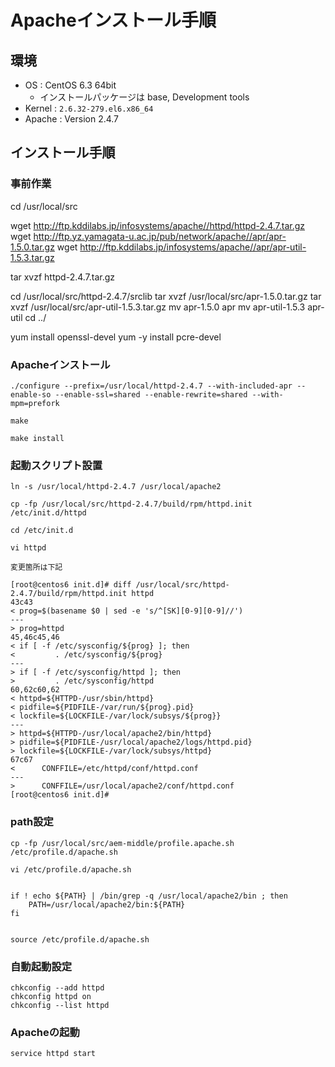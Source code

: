 # Apacheインストール手順

## 環境
- OS : CentOS 6.3 64bit
    - インストールパッケージは base, Development tools
- Kernel : `2.6.32-279.el6.x86_64`
- Apache : Version 2.4.7


## インストール手順

### 事前作業
cd /usr/local/src

wget http://ftp.kddilabs.jp/infosystems/apache//httpd/httpd-2.4.7.tar.gz
wget http://ftp.yz.yamagata-u.ac.jp/pub/network/apache//apr/apr-1.5.0.tar.gz
wget http://ftp.kddilabs.jp/infosystems/apache//apr/apr-util-1.5.3.tar.gz

tar xvzf httpd-2.4.7.tar.gz

cd /usr/local/src/httpd-2.4.7/srclib
tar xvzf /usr/local/src/apr-1.5.0.tar.gz
tar xvzf /usr/local/src/apr-util-1.5.3.tar.gz
mv apr-1.5.0 apr
mv apr-util-1.5.3 apr-util
cd ../

yum install openssl-devel
yum -y install pcre-devel


### Apacheインストール

```
./configure --prefix=/usr/local/httpd-2.4.7 --with-included-apr --enable-so --enable-ssl=shared --enable-rewrite=shared --with-mpm=prefork

make

make install
```

### 起動スクリプト設置
```
ln -s /usr/local/httpd-2.4.7 /usr/local/apache2

cp -fp /usr/local/src/httpd-2.4.7/build/rpm/httpd.init /etc/init.d/httpd

cd /etc/init.d

vi httpd

変更箇所は下記

[root@centos6 init.d]# diff /usr/local/src/httpd-2.4.7/build/rpm/httpd.init httpd
43c43
< prog=$(basename $0 | sed -e 's/^[SK][0-9][0-9]//')
---
> prog=httpd
45,46c45,46
< if [ -f /etc/sysconfig/${prog} ]; then
<         . /etc/sysconfig/${prog}
---
> if [ -f /etc/sysconfig/httpd ]; then
>         . /etc/sysconfig/httpd
60,62c60,62
< httpd=${HTTPD-/usr/sbin/httpd}
< pidfile=${PIDFILE-/var/run/${prog}.pid}
< lockfile=${LOCKFILE-/var/lock/subsys/${prog}}
---
> httpd=${HTTPD-/usr/local/apache2/bin/httpd}
> pidfile=${PIDFILE-/usr/local/apache2/logs/httpd.pid}
> lockfile=${LOCKFILE-/var/lock/subsys/httpd}
67c67
<      CONFFILE=/etc/httpd/conf/httpd.conf
---
>      CONFFILE=/usr/local/apache2/conf/httpd.conf
[root@centos6 init.d]# 
```


### path設定
```
cp -fp /usr/local/src/aem-middle/profile.apache.sh /etc/profile.d/apache.sh

vi /etc/profile.d/apache.sh


if ! echo ${PATH} | /bin/grep -q /usr/local/apache2/bin ; then
    PATH=/usr/local/apache2/bin:${PATH}
fi


source /etc/profile.d/apache.sh
```


### 自動起動設定
```
chkconfig --add httpd
chkconfig httpd on
chkconfig --list httpd
```

### Apacheの起動
```
service httpd start
```


